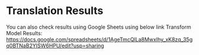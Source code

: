# Translation Results

You can also check results using Google Sheets using below link
Transform Model Results: https://docs.google.com/spreadsheets/d/1AgeTmcQlLa8MwxIhy_xK8zq_35gq0BTNaB2YISW6HPU/edit?usp=sharing
